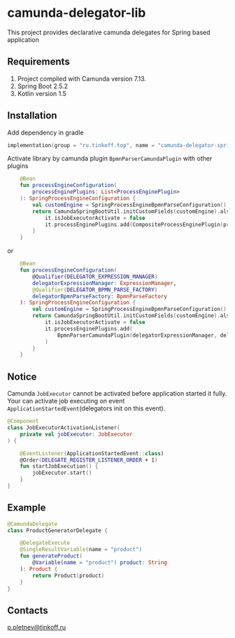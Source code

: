 # camunda-delegator-lib

This project provides declarative camunda delegates for Spring based application

## Requirements

1. Project complied with Camunda version 7.13.
2. Spring Boot 2.5.2
3. Kotlin version 1.5

## Installation

Add dependency in gradle
```kotlin
implementation(group = "ru.tinkoff.top", name = "camunda-delegator-spring-boot-starter", version = "version")
```

Activate library by camunda plugin `BpmnParserCamundaPlugin` with other plugins

```kotlin
    @Bean
    fun processEngineConfiguration(
        processEnginePlugins: List<ProcessEnginePlugin>
    ): SpringProcessEngineConfiguration {
        val customEngine = SpringProcessEngineBpmnParseConfiguration()
        return CamundaSpringBootUtil.initCustomFields(customEngine).also {
            it.isJobExecutorActivate = false
            it.processEnginePlugins.add(CompositeProcessEnginePlugin(processEnginePlugins))
        }
    }
```

or

```kotlin
    @Bean
    fun processEngineConfiguration(
        @Qualifier(DELEGATOR_EXPRESSION_MANAGER)
        delegatorExpressionManager: ExpressionManager,
        @Qualifier(DELEGATOR_BPMN_PARSE_FACTORY)
        delegatorBpmnParseFactory: BpmnParseFactory
    ): SpringProcessEngineConfiguration {
        val customEngine = SpringProcessEngineBpmnParseConfiguration()
        return CamundaSpringBootUtil.initCustomFields(customEngine).also {
            it.isJobExecutorActivate = false
            it.processEnginePlugins.add(
                BpmnParserCamundaPlugin(delegatorExpressionManager, delegatorBpmnParseFactory)
            )
        }
    }
```

## Notice

Camunda `JobExecutor` cannot be activated before application started it fully. 
Your can activate job executing on event `ApplicationStartedEvent`(delegators init on this event).

```kotlin
@Component
class JobExecutorActivationListener(
    private val jobExecutor: JobExecutor
) {

    @EventListener(ApplicationStartedEvent::class)
    @Order(DELEGATE_REGISTER_LISTENER_ORDER + 1)
    fun startJobExecution() {
        jobExecutor.start()
    }
}
```

## Example

```kotlin
@CamundaDelegate
class ProductGeneratorDelegate {

    @DelegateExecute
    @SingleResultVariable(name = "product")
    fun generateProduct(
        @Variable(name = "product") product: String
    ): Product {
        return Product(product)
    }
}
```

## Contacts
p.pletnev@tinkoff.ru 
